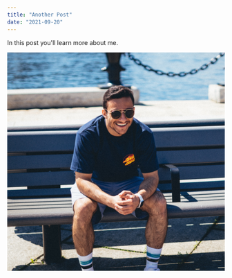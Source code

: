 ```yaml
---
title: "Another Post"
date: "2021-09-20"
---
```


In this post you'll learn more about me.

![Orbel's photo](me_pic.jpg)

